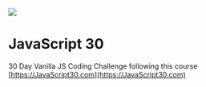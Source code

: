 ![](https://javascript30.com/images/JS3-social-share.png)

# JavaScript 30

30 Day Vanilla JS Coding Challenge following this course [https://JavaScript30.com](https://JavaScript30.com)
